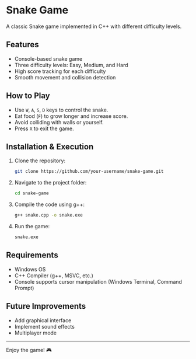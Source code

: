# Snake Game

A classic Snake game implemented in C++ with different difficulty levels.

## Features
- Console-based snake game
- Three difficulty levels: Easy, Medium, and Hard
- High score tracking for each difficulty
- Smooth movement and collision detection

## How to Play
- Use `W`, `A`, `S`, `D` keys to control the snake.
- Eat food (`F`) to grow longer and increase score.
- Avoid colliding with walls or yourself.
- Press `X` to exit the game.

## Installation & Execution
1. Clone the repository:
   ```sh
   git clone https://github.com/your-username/snake-game.git
   ```
2. Navigate to the project folder:
   ```sh
   cd snake-game
   ```
3. Compile the code using g++:
   ```sh
   g++ snake.cpp -o snake.exe
   ```
4. Run the game:
   ```sh
   snake.exe
   ```

## Requirements
- Windows OS
- C++ Compiler (g++, MSVC, etc.)
- Console supports cursor manipulation (Windows Terminal, Command Prompt)

## Future Improvements
- Add graphical interface
- Implement sound effects
- Multiplayer mode

---

Enjoy the game! 🎮

